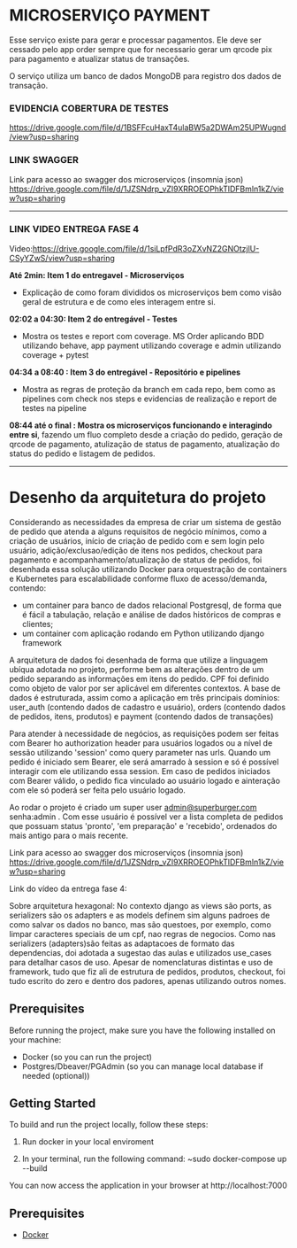 

# MICROSERVIÇO PAYMENT

Esse serviço existe para gerar e processar pagamentos. Ele deve ser cessado pelo app order sempre que for necessario gerar um qrcode pix para pagamento e atualizar status de transações. 

O serviço utiliza um banco de dados MongoDB para registro dos dados de transação.


### EVIDENCIA COBERTURA DE TESTES

https://drive.google.com/file/d/1BSFFcuHaxT4ulaBW5a2DWAm25UPWugnd/view?usp=sharing


### LINK SWAGGER


Link para acesso ao swagger dos microserviços (insomnia json) https://drive.google.com/file/d/1JZSNdrp_vZI9XRROEOPhkTlDFBmln1kZ/view?usp=sharing

_______________________________________________________________________

### LINK VIDEO ENTREGA FASE 4

Video:https://drive.google.com/file/d/1siLpfPdR3oZXvNZ2GNOtzjlU-CSyYZwS/view?usp=sharing


**Até 2min: Item 1 do entregavel - Microserviços**
- Explicação de como foram divididos os microserviços bem como visão geral de estrutura e de como eles interagem entre si.

**02:02 a 04:30: Item 2 do entregável -  Testes**
- Mostra os testes e report com coverage. MS Order aplicando BDD utilizando behave, app payment utilizando coverage e admin utilizando coverage + pytest

**04:34 a 08:40 : Item 3 do entregável - Repositório e pipelines**
- Mostra as regras de proteção da branch em cada repo, bem como as pipelines com check nos steps e evidencias de realização e report de testes na pipeline

**08:44 até o final : Mostra os microserviços funcionando e interagindo entre si**, fazendo um fluo completo desde a criação do pedido, geração de qrcode de pagamento, atulização de status de pagamento, atualização do status do pedido e listagem de pedidos. 

_______________________________________________________________________



# Desenho da arquitetura do projeto

Considerando as necessidades da empresa de criar um sistema de gestão de pedido que atenda a alguns requisitos de negócio mínimos, como a criação de usuários, início de criação de pedido com e sem login pelo usuário, adição/exclusao/edição de itens nos pedidos, checkout para pagamento e acompanhamento/atualização de status de pedidos, foi desenhada essa solução utilizando Docker para orquestração de containers e Kubernetes para escalabilidade conforme fluxo de acesso/demanda, contendo:
- um container para banco de dados relacional Postgresql, de forma que é fácil a tabulação, relação e análise de dados históricos de compras e clientes;
- um container com aplicação rodando em Python utilizando django framework

A arquitetura de dados foi desenhada de forma que utilize a linguagem ubíqua adotada no projeto, performe bem as alterações dentro de um pedido separando as informações em itens do pedido. CPF foi definido como objeto de valor por ser aplicável em diferentes contextos. A base de dados é estruturada, assim como a aplicação em três principais domínios: user_auth (contendo dados de cadastro e usuário), orders (contendo dados de pedidos, itens, produtos) e payment (contendo dados de transações)  

Para atender à necessidade de negócios, as requisições podem ser feitas com Bearer ho authorization header para usuários logados ou a nível de sessão utilizando 'session' como query parameter nas urls. Quando um pedido é iniciado sem Bearer, ele será amarrado à session e só é possível interagir com ele utilizando essa session. Em caso de pedidos iniciados com Bearer válido, o pedido fica vinculado ao usuário logado e ainteração com ele só poderá ser feita pelo usuário logado. 

Ao rodar o projeto é criado um super user admin@superburger.com senha:admin . Com esse usuário é possível ver a lista completa de pedidos que possuam status 'pronto', 'em preparação' e 'recebido', ordenados do mais antigo para o mais recente.

Link para acesso ao swagger dos microserviços (insomnia json) https://drive.google.com/file/d/1JZSNdrp_vZI9XRROEOPhkTlDFBmln1kZ/view?usp=sharing

Link do vídeo da entrega fase 4:

Sobre arquitetura hexagonal: No contexto django as views são ports, as serializers são os adapters e as models definem sim alguns padroes de como salvar os dados no banco, mas são questoes, por exemplo, como limpar caracteres speciais de um cpf, nao regras de negocios. Como nas serializers (adapters)são feitas as adaptacoes de formato das dependencias, doi adotada a sugestao das aulas e utilizados use_cases para detalhar casos de uso. Apesar de nomenclaturas distintas e uso de framework, tudo que fiz ali de estrutura de pedidos, produtos, checkout, foi tudo escrito do zero e dentro dos padores, apenas utilizando outros nomes.

## Prerequisites

Before running the project, make sure you have the following installed on your machine:

- Docker (so you can run the project)
- Postgres/Dbeaver/PGAdmin (so you can manage local database if needed (optional))

## Getting Started

To build and run the project locally, follow these steps:

1. Run docker in your local enviroment

2. In your terminal, run the following command:
    ~sudo docker-compose up --build


You can now access the application in your browser at http://localhost:7000

## Prerequisites

- [Docker](https://www.docker.com/get-started)